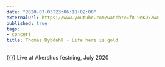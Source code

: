 ```yaml
---
date: "2020-07-03T23:06:18+02:00"
externalUrl: https://www.youtube.com/watch?v=f8-9nKOxZwc
published: true
tags:
- concert
title: Thomas Dybdahl - Life here is gold
---
```


{{<youtube f8-9nKOxZwc>}}
Live at Akershus festning, July 2020
